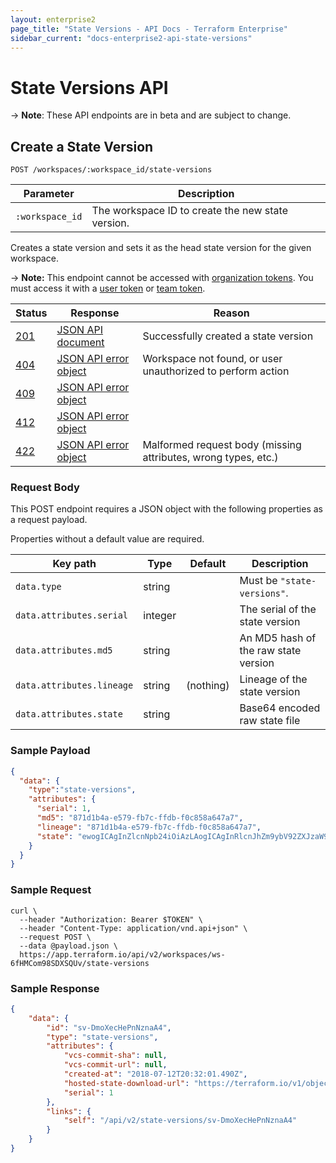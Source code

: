 ```yaml
---
layout: enterprise2
page_title: "State Versions - API Docs - Terraform Enterprise"
sidebar_current: "docs-enterprise2-api-state-versions"
---
```


# State Versions API

-> **Note**: These API endpoints are in beta and are subject to change.

## Create a State Version

`POST /workspaces/:workspace_id/state-versions`

| Parameter       | Description                                               |
| --------------- | --------------------------------------------------------- |
| `:workspace_id` | The workspace ID to create the new state version. |

Creates a state version and sets it as the head state version for the given
workspace.

-> **Note:** This endpoint cannot be accessed with [organization tokens](../users-teams-organizations/service-accounts.html#organization-service-accounts). You must access it with a [user token](../users-teams-organizations/users.html#api-tokens) or [team token](../users-teams-organizations/service-accounts.html#team-service-accounts).

Status  | Response                                     | Reason
--------|----------------------------------------------|----------
[201][] | [JSON API document][]                        | Successfully created a state version
[404][] | [JSON API error object][]                    | Workspace not found, or user unauthorized to perform action
[409][] | [JSON API error object][]                    |
[412][] | [JSON API error object][]                    |
[422][] | [JSON API error object][]                    | Malformed request body (missing attributes, wrong types, etc.)

[201]: https://developer.mozilla.org/en-US/docs/Web/HTTP/Status/201
[404]: https://developer.mozilla.org/en-US/docs/Web/HTTP/Status/404
[409]: https://developer.mozilla.org/en-US/docs/Web/HTTP/Status/409
[412]: https://developer.mozilla.org/en-US/docs/Web/HTTP/Status/412
[422]: https://developer.mozilla.org/en-US/docs/Web/HTTP/Status/422
[JSON API document]: https://www.terraform.io/docs/enterprise/api/index.html#json-api-documents
[JSON API error object]: http://jsonapi.org/format/#error-objects

### Request Body

This POST endpoint requires a JSON object with the following properties as a request payload.

Properties without a default value are required.


Key path                    | Type    | Default   | Description
----------------------------|---------|-----------|------------
`data.type`                 | string  |           | Must be `"state-versions"`.
`data.attributes.serial`    | integer |           | The serial of the state version
`data.attributes.md5`       | string  |           | An MD5 hash of the raw state version
`data.attributes.lineage`   | string  | (nothing) | Lineage of the state version
`data.attributes.state`     | string  |           | Base64 encoded raw state file

### Sample Payload

```json
{
  "data": {
    "type":"state-versions",
    "attributes": {
      "serial": 1,
      "md5": "871d1b4a-e579-fb7c-ffdb-f0c858a647a7",
      "lineage": "871d1b4a-e579-fb7c-ffdb-f0c858a647a7",
      "state": "ewogICAgInZlcnNpb24iOiAzLAogICAgInRlcnJhZm9ybV92ZXJzaW9uIjog\nIjAuMTEuNyIsCiAgICAic2VyaWFsIjogMSwKICAgICJsaW5lYWdlIjogIjg3\nMWQxYjRhLWU1NzktZmI3Yy1mZmRiLWYwYzg1OGE2NDdhNyIsCiAgICAibW9k\ndWxlcyI6IFsKICAgICAgICB7CiAgICAgICAgICAgICJwYXRoIjogWwogICAg\nICAgICAgICAgICAgInJvb3QiCiAgICAgICAgICAgIF0sCiAgICAgICAgICAg\nICJvdXRwdXRzIjogewogICAgICAgICAgICAgICAgInJhbmRvbSI6IHsKICAg\nICAgICAgICAgICAgICAgICAic2Vuc2l0aXZlIjogZmFsc2UsCiAgICAgICAg\nICAgICAgICAgICAgInR5cGUiOiAic3RyaW5nIiwKICAgICAgICAgICAgICAg\nICAgICAidmFsdWUiOiAiNDI2ZmNjZTQyYTNiMTM0MCIKICAgICAgICAgICAg\nICAgIH0KICAgICAgICAgICAgfSwKICAgICAgICAgICAgInJlc291cmNlcyI6\nIHsKICAgICAgICAgICAgICAgICJyYW5kb21faWQucmFuZG9tIjogewogICAg\nICAgICAgICAgICAgICAgICJ0eXBlIjogInJhbmRvbV9pZCIsCiAgICAgICAg\nICAgICAgICAgICAgImRlcGVuZHNfb24iOiBbXSwKICAgICAgICAgICAgICAg\nICAgICAicHJpbWFyeSI6IHsKICAgICAgICAgICAgICAgICAgICAgICAgImlk\nIjogIlFtX001Q283RTBBIiwKICAgICAgICAgICAgICAgICAgICAgICAgImF0\ndHJpYnV0ZXMiOiB7CiAgICAgICAgICAgICAgICAgICAgICAgICAgICAiYjY0\nIjogIlFtX001Q283RTBBIiwKICAgICAgICAgICAgICAgICAgICAgICAgICAg\nICJiNjRfc3RkIjogIlFtL001Q283RTBBPSIsCiAgICAgICAgICAgICAgICAg\nICAgICAgICAgICAiYjY0X3VybCI6ICJRbV9NNUNvN0UwQSIsCiAgICAgICAg\nICAgICAgICAgICAgICAgICAgICAiYnl0ZV9sZW5ndGgiOiAiOCIsCiAgICAg\nICAgICAgICAgICAgICAgICAgICAgICAiZGVjIjogIjQ3ODcyNzAyMDkyNTEy\nNTEwMDgiLAogICAgICAgICAgICAgICAgICAgICAgICAgICAgImhleCI6ICI0\nMjZmY2NlNDJhM2IxMzQwIiwKICAgICAgICAgICAgICAgICAgICAgICAgICAg\nICJpZCI6ICJRbV9NNUNvN0UwQSIsCiAgICAgICAgICAgICAgICAgICAgICAg\nICAgICAia2VlcGVycy4lIjogIjEiLAogICAgICAgICAgICAgICAgICAgICAg\nICAgICAgImtlZXBlcnMudXVpZCI6ICI0OGIwOGExOS02ODA1LTIxOTctYzMw\nYS04ZmM4ZjVmOWM2MTEiCiAgICAgICAgICAgICAgICAgICAgICAgIH0sCiAg\nICAgICAgICAgICAgICAgICAgICAgICJtZXRhIjoge30sCiAgICAgICAgICAg\nICAgICAgICAgICAgICJ0YWludGVkIjogZmFsc2UKICAgICAgICAgICAgICAg\nICAgICB9LAogICAgICAgICAgICAgICAgICAgICJkZXBvc2VkIjogW10sCiAg\nICAgICAgICAgICAgICAgICAgInByb3ZpZGVyIjogInByb3ZpZGVyLnJhbmRv\nbSIKICAgICAgICAgICAgICAgIH0KICAgICAgICAgICAgfSwKICAgICAgICAg\nICAgImRlcGVuZHNfb24iOiBbXQogICAgICAgIH0KICAgIF0KfQo=\n"
    }
  }
}
```

### Sample Request

```shell
curl \
  --header "Authorization: Bearer $TOKEN" \
  --header "Content-Type: application/vnd.api+json" \
  --request POST \
  --data @payload.json \
  https://app.terraform.io/api/v2/workspaces/ws-6fHMCom98SDXSQUv/state-versions
```

<!-- In curl examples, you can use the `$TOKEN` environment variable. If it's a GET request with query parameters, you can use double-quotes to have curl handle the URL encoding for you.

Make sure to test a query that's very nearly the same as the example, to avoid errors. -->

### Sample Response

```json
{
    "data": {
        "id": "sv-DmoXecHePnNznaA4",
        "type": "state-versions",
        "attributes": {
            "vcs-commit-sha": null,
            "vcs-commit-url": null,
            "created-at": "2018-07-12T20:32:01.490Z",
            "hosted-state-download-url": "https://terraform.io/v1/object/f55b739b-ff03-4716-b436-726466b96dc4",
            "serial": 1
        },
        "links": {
            "self": "/api/v2/state-versions/sv-DmoXecHePnNznaA4"
        }
    }
}
```
